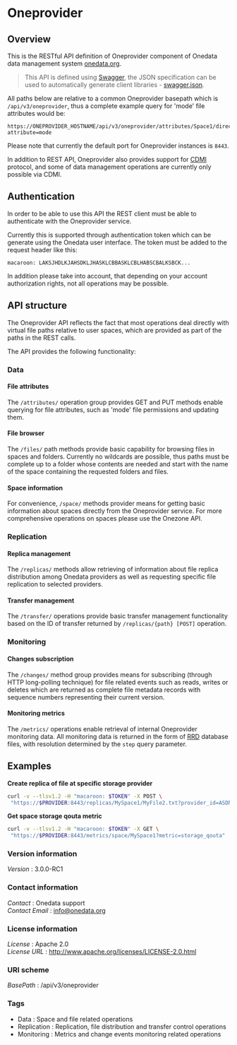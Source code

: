 # Oneprovider


<a name="overview"></a>
## Overview
This is the RESTful API definition of Oneprovider component of Onedata data management system [onedata.org](http://www.onedata.org).

> This API is defined using [Swagger](http://swagger.io/), the JSON specification can be used to automatically generate
> client libraries - [swagger.json](../../../swagger/oneprovider/swagger.json).

All paths below are relative to a common Oneprovider basepath which is `/api/v3/oneprovider`, thus a complete example
query for 'mode' file attributes would be:
 ```
 https://ONEPROVIDER_HOSTNAME/api/v3/oneprovider/attributes/Space1/directory1/file1.txt?attribute=mode
 ```
Please note that currently the default port for Oneprovider instances is `8443`.

In addition to REST API, Oneprovider also provides support for [CDMI](../../cdmi.html) protocol, 
and some of data management operations are currently only possible via CDMI.


## Authentication
In order to be able to use this API the REST client must be able to authenticate with the Oneprovider service.

Currently this is supported through authentication token which can be generate using the Onedata user interface. 
The token must be added to the request header like this:
 ```
 macaroon: LAKSJHDLKJAHSDKLJHASKLCBBASKLCBLHABSCBALKSBCK...
 ```

In addition please take into account, that depending on your account authorization rights, not all operations
may be possible.

## API structure
The Oneprovider API reflects the fact that most operations deal directly with virtual file paths relative to
user spaces, which are provided as part of the paths in the REST calls.

The API provides the following functionality:

### Data

#### File attributes
The `/attributes/` operation group provides GET and PUT methods enable querying
for file attributes, such as 'mode' file permissions and updating them.

#### File browser
The `/files/` path methods provide basic capability for browsing files in spaces and folders.
Currently no wildcards are possible, thus paths must be complete up to a folder whose
contents are needed and start with the name of the space containing the requested folders and files.

#### Space information
For convenience, `/space/` methods provider means for getting basic information about
spaces directly from the Oneprovider service. For more comprehensive operations
on spaces please use the Onezone API.

### Replication

#### Replica management
The `/replicas/` methods allow retrieving of information about file replica distribution
among Onedata providers as well as requesting specific file replication to selected
providers.

#### Transfer management
The `/transfer/` operations provide basic transfer management functionality based on the ID of transfer
returned by `/replicas/{path} [POST]` operation. 

### Monitoring

#### Changes subscription
The `/changes/` method group provides means for subscribing (through HTTP long-polling technique) for
file related events such as reads, writes or deletes which are returned as complete file metadata
records with sequence numbers representing their current version.

#### Monitoring metrics
The `/metrics/` operations enable retrieval of internal Oneprovider monitoring data.
All monitoring data is returned in the form of [RRD](http://oss.oetiker.ch/rrdtool/) 
database files, with resolution determined by the `step` query parameter.

## Examples

**Create replica of file at specific storage provider**
```bash
curl -v --tlsv1.2 -H "macaroon: $TOKEN" -X POST \
 "https://$PROVIDER:8443/replicas/MySpace1/MyFile2.txt?provider_id=ASDNKJASF"
```

**Get space storage qouta metric**
```bash
curl -v --tlsv1.2 -H "macaroon: $TOKEN" -X GET \
 "https://$PROVIDER:8443/metrics/space/MySpace1?metric=storage_qouta"
```


### Version information
*Version* : 3.0.0-RC1


### Contact information
*Contact* : Onedata support  
*Contact Email* : info@onedata.org


### License information
*License* : Apache 2.0  
*License URL* : http://www.apache.org/licenses/LICENSE-2.0.html


### URI scheme
*BasePath* : /api/v3/oneprovider


### Tags

* Data : Space and file related operations
* Replication : Replication, file distribution and transfer control operations
* Monitoring : Metrics and change events monitoring related operations



